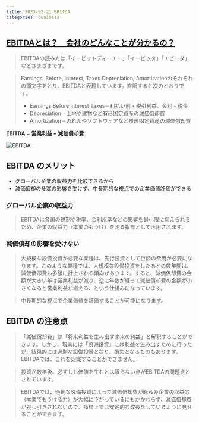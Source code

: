 ```yaml
---
title: 2023-02-21 EBITDA
categories: business
---
```


## [EBITDAとは？　会社のどんなことが分かるの？](https://doda.jp/companyinfo/contents/finance/015.html)

> EBITDAの読み方は「イービットディーエー」「イービッタ」「エビーダ」などさまざまです。

> Earnings, Before, Interest, Taxes Depreciation, Amortizationのそれぞれの頭文字をとり、EBITDAと表現しています。直訳すると次のとおりです。
> - Earnings Before Interest Taxes＝利払い前・税引利益、金利・税金
> - Depreciation＝土地や建物など有形固定資産の減価償却費
> - Amortization＝のれんやソフトウェアなど無形固定資産の減価償却費

**EBITDA = 営業利益 + 減価償却費**

![EBITDA](https://doda.jp/companyinfo/contents/finance/img/15_img_graph01.png)

## EBITDA のメリット

- グローバル企業の収益力を比較できるから
- 減価償却の多寡の影響を受けず、中長期的な視点での企業価値評価ができる

### グローバル企業の収益力

> EBITDAは各国の税制や税率、金利水準などの影響を最小限に抑えられるため、企業の収益力（本業のもうけ）を測る指標として活用されます。

### 減価償却の影響を受けない

> 大規模な設備投資が必要な業種は、先行投資として巨額の費用が必要になります。このような業種では、大規模な設備投資をしたあとの数年間は、減価償却費も多額に計上される傾向があります。すると、減価償却費の金額が大きい年は営業利益が減り、逆に年数が経って減価償却費の金額が小さくなると営業利益が増える、という仕組みになっています。

> 中長期的な視点で企業価値を評価することが可能になります。

## EBITDA の注意点

> 「減価償却費」は「将来利益を生み出す未来の利益」と解釈することができます。しかし、現実には「設備投資」には利益を生み出すために行ったが、結果的には過剰な設備投資となり、損失となるものもあります。EBITDAでは、これを認識することができません。

> 投資が数年後、必ずしも価値を生むとは限らない点がEBITDAの問題点とされています。

> EBITDAでは、過剰な設備投資によって減価償却費が膨らみ企業の収益力（本業でもうける力）が大幅に下がっているにもかかわらず、減価償却費が差し引きされないので、指標上では安定的な成長をしているように見せることができます。
